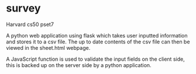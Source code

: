 # survey
Harvard cs50 pset7

A python web application using flask which takes user inputted information and stores it to a csv file.
The up to date contents of the csv file can then be viewed in the sheet.html webpage.

A JavaScript function is used to validate the input fields on the client side, this is backed up on the 
server side by a python application.
